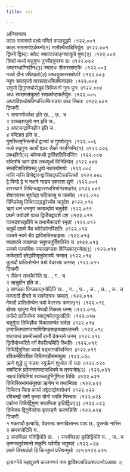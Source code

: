 ```yaml
---
title: १२२

---
```

अग्निरुवाच  
कालः समागणो वक्ष्ये गणितं कालबुद्धये ।१२२.००१  
कालः समागणोऽर्कघ्नो(१) मासैश्चैत्रादिभिर्युतः ॥१२२.००१  
द्विघ्नो द्विस्ट्ःः सवेदः स्यात्पञ्चाङ्गष्टयुतो गुणः(२) ।१२२.००२  
त्रिष्ठो मध्यो वसुगुणः पुनर्वेदगुणश्च सः ॥१२२.००२  
अष्टरन्ध्राग्निहीनः(३) स्यादधः सैकरसाष्टकैः ।१२२.००३  
मध्यो हीनः षष्टिहतो(४) लब्धयुक्तस्तथोपरि ॥१२२.००३  
न्यूनः सप्तकृतो वारस्तदधस्तिथिनाडयः ।१२२.००४  
सगुणो द्विगुणश्चोरोद्ध्वं त्रिभिरूनो गुणः पुनः ॥१२२.००४  
अधः स्वरामसंयुक्तो रसार्काष्टफलैर्युतः ।१२२.००५  
अष्टाविंशच्छेषपिण्डस्तिथिनाड्या अधः स्थितः ॥१२२.००५  
टिप्पणी  
१ समागणोर्काब्द इति ख.. , छ.. च  
२ पञ्चदशयुतो गण इति ज..  
३ अष्टचन्द्राग्निहीन इति ज..  
४ षष्टिहत इति ङ..  
गुणस्तिसृभिरूनोर्धं द्वाभ्यां च गुणयेत्पुनः ।१२२.००६  
मध्ये रुद्रगुणः कार्यो ह्यधः सैको नवाग्निभिः(१) ॥१२२.००६  
लब्धहीनो(२) भवेन्मध्यो द्वाविंशतिविवर्जितः ।१२२.००७  
षष्टिशेषे ऋणं ज्ञेयं लब्धमूर्ध्वं विनिक्षिपेत् ॥१२२.००७  
सप्तविंशतिशेषस्तु ध्रुवो नक्षत्रयोगयोः ।१२२.००८  
मासि मासि क्षिपेद्वारन्द्वात्रिंशद्घटिकास्तिथौ ॥१२२.००८  
द्वे पिण्डे द्वे च नक्षत्रे नाड्य एकादश ह्यृणे ।१२२.००९  
वारस्थाने तिथिन्दद्यात्सप्तभिर्भार्गवमाहरेत् ॥१२२.००९  
शेषवाराश्च सूर्याद्या घटिकासु च पातयेत् ।१२२.०१०  
पिण्डिकेषु तिथिन्दद्याद्धरेच्चैव चतुर्दश ॥१२२.०१०  
ऋणं धनं धनमृणं क्रमाज्ज्ञेयं चतुर्दशे ।१२२.०११  
प्रथमे त्रयोदशे पञ्च द्वितीयद्वादशे दश ॥१२२.०११  
पञ्चदशस्तृतीये च तथाचैकादशे स्मृतां ।१२२.०१२  
चतुर्थे दशमे चैव भवेदेकोनविंशतिः ॥१२२.०१२  
पञ्चमे नवमे चैव द्वाविंशतिरुदाहृताः ।१२२.०१३  
षष्ठाष्टमे त्वखण्डाः स्युश्चतुर्विंशतिरेव च ॥१२२.०१३  
सप्तमे पञ्चविंशः स्यात्खण्डशः पिण्डिकाद्भवेत्(३) ।१२२.०१४  
कर्कटादौ हरेद्राशिमृतुवेदत्रयैः क्रमात् ॥१२२.०१४  
तुलादौ प्रातिलोम्येन त्रयो वेदरसाः क्रमात् ।१२२.०१५  
टिप्पणी  
१ सैकेन सप्तकैरिति ख.. , ग.. च  
२ ऋतुहीन इति ङ..  
३ खण्डकः पिण्डकाद्भवेदिति ख.. , ग.. , घ.. , ङ.. , छ.. , ज.. च  
मकरादौ दीयते च रसवेदत्रयः क्रमात् ।१२२.०१५  
मेषादौ प्रातिलोम्येन त्रयो वेदरसाः क्रमात्(१) ।१२२.०१६  
खेषवः खयुगा मैत्रं मेषादौ विकला धनम् ॥१२२.०१६  
कर्कटे प्रातिलोम्यं स्यादृणमेतत्तुलादिके ।१२२.०१७  
चतुर्गुणा तिथिर्ज्ञेया विकलाश्चेह सर्वदा ॥१२२.०१७  
हन्याल्लिप्तागतागामिपिण्डसङ्ख्याफलन्तरैः ।१२२.०१८  
षष्ट्याप्तं प्रथमोच्चार्ये हानौ देयन्धने धनम् ॥१२२.०१८  
द्वितीयोच्चरिते वर्गे वैपरीत्यमिति स्थितिः ।१२२.०१९  
तिथिर्द्विगुणिता कार्या षड्भागपरिवर्जिता ॥१२२.०१९  
रविकर्मविपरीता तिथिनाडीसमायुता ।१२२.०२०  
ऋणे शुद्धे तु नाड्यः स्युर्ऋणं शुध्येत नो यदा ॥१२२.०२०  
सषष्टिकं प्रदेयन्तत्षष्ट्याधिक्ये च तत्त्यजेत्(२) ।१२२.०२१  
नक्षत्रं तिथिमिश्रं स्याच्चतुर्भिर्गुणिता तिथिः ॥१२२.०२१  
तिथिस्त्रिभागसंयुक्ता ऋणेन च तथान्विता ।१२२.०२२  
तिथिरत्र चिता कार्या तद्वेदाद्योगशोधनं ॥१२२.०२२  
रविचन्द्रौ समौ कृत्वा योगो भवति निश्चलः ।१२२.०२३  
एकोना तिथिर्द्विगुणा सप्तभिन्ना कृतिर्द्विधा(३) ॥१२२.०२३  
तिथिश्च द्विगुणैकोना कृताङ्गैः करणन्निशि ।१२२.०२४  
टिप्पणी  
१ मकरादौ इत्यादिः, वेदरसाः क्रमादित्यन्तः पाठः छ.. पुस्तके नास्ति  
२ सन्त्यजेदिति घ..  
३ सप्तभिन्ना गतिर्द्विधेति ख.. । सप्तच्छिन्ना कृतिर्द्विधेति घ.. , ज.. च  
कृष्णचतुर्दश्यन्ते शकुनिः पर्वणीह चतुष्पदं ॥१२२.०२४  
प्रथमे तिथ्यर्धतो हि किन्तुघ्नं प्रतिपन्मुखे ॥२५॥१२२.०२५  
  
इत्याग्नेये महापुराणे कालगणनं नाम द्वाविंशत्यधिकशततमोऽध्यायः ॥